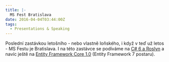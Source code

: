 ```yaml
---
title: |-
  MS Fest Bratislava
date: 2016-04-04T03:44:00Z
tags:
  - Presentations & Speaking
---
```

Poslední zastávkou letošního - nebo vlastně loňského, i když v teď už letos - MS Festu je Bratislava. I na této zastávce se podíváme na [C# 6 a Roslyn][1] a navíc ještě na [Entity Framework Core 1.0][1] (Entity Framework 7 postaru).

[1]: http://www.ms-fest.cz/bratislava/program/sobota